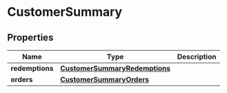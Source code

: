 

# CustomerSummary


## Properties

| Name | Type | Description |
|------------ | ------------- | ------------- |
|**redemptions** | [**CustomerSummaryRedemptions**](CustomerSummaryRedemptions.md) |  |
|**orders** | [**CustomerSummaryOrders**](CustomerSummaryOrders.md) |  |



